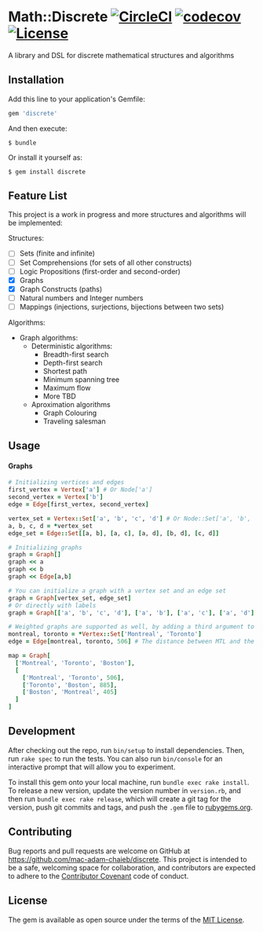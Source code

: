 # Math::Discrete [![CircleCI](https://circleci.com/gh/mac-adam-chaieb/discrete.svg?style=shield)](https://circleci.com/gh/mac-adam-chaieb/discrete) [![codecov](https://codecov.io/gh/mac-adam-chaieb/discrete/branch/master/graph/badge.svg)](https://codecov.io/gh/mac-adam-chaieb/discrete) [![License](http://img.shields.io/badge/license-MIT-green.svg)](#license)

A library and DSL for discrete mathematical structures and algorithms

## Installation

Add this line to your application's Gemfile:

```ruby
gem 'discrete'
```

And then execute:

    $ bundle

Or install it yourself as:

    $ gem install discrete

## Feature List

This project is a work in progress and more structures and algorithms will be implemented:

Structures:
- [ ] Sets (finite and infinite)
- [ ] Set Comprehensions (for sets of all other constructs)
- [ ] Logic Propositions (first-order and second-order)
- [x] Graphs
- [x] Graph Constructs (paths)
- [ ] Natural numbers and Integer numbers
- [ ] Mappings (injections, surjections, bijections between two sets)

Algorithms:

- Graph algorithms:
  - Deterministic algorithms:
    - Breadth-first search
    - Depth-first search
    - Shortest path
    - Minimum spanning tree
    - Maximum flow
    - More TBD
  - Aproximation algorithms
    - Graph Colouring
    - Traveling salesman


## Usage

#### Graphs
```ruby
# Initializing vertices and edges
first_vertex = Vertex['a'] # Or Node['a']
second_vertex = Vertex['b']
edge = Edge[first_vertex, second_vertex]

vertex_set = Vertex::Set['a', 'b', 'c', 'd'] # Or Node::Set['a', 'b', 'c', 'd']
a, b, c, d = *vertex_set
edge_set = Edge::Set[[a, b], [a, c], [a, d], [b, d], [c, d]]

# Initializing graphs 
graph = Graph[]
graph << a
graph << b
graph << Edge[a,b]

# You can initialize a graph with a vertex set and an edge set
graph = Graph[vertex_set, edge_set]
# Or directly with labels
graph = Graph[['a', 'b', 'c', 'd'], ['a', 'b'], ['a', 'c'], ['a', 'd'], ['b', 'd'], ['c', 'd']]

# Weighted graphs are supported as well, by adding a third argument to the edge constructor
montreal, toronto = *Vertex::Set['Montreal', 'Toronto']
edge = Edge[montreal, toronto, 506] # The distance between MTL and the 6IX is 506 kms

map = Graph[
  ['Montreal', 'Toronto', 'Boston'],
  [
    ['Montreal', 'Toronto', 506],
    ['Toronto', 'Boston', 885],
    ['Boston', 'Montreal', 405]
  ]
]
```

## Development

After checking out the repo, run `bin/setup` to install dependencies. Then, run `rake spec` to run the tests. You can also run `bin/console` for an interactive prompt that will allow you to experiment.

To install this gem onto your local machine, run `bundle exec rake install`. To release a new version, update the version number in `version.rb`, and then run `bundle exec rake release`, which will create a git tag for the version, push git commits and tags, and push the `.gem` file to [rubygems.org](https://rubygems.org).

## Contributing

Bug reports and pull requests are welcome on GitHub at https://github.com/mac-adam-chaieb/discrete. This project is intended to be a safe, welcoming space for collaboration, and contributors are expected to adhere to the [Contributor Covenant](http://contributor-covenant.org/) code of conduct.


## License

The gem is available as open source under the terms of the [MIT License](http://opensource.org/licenses/MIT).

